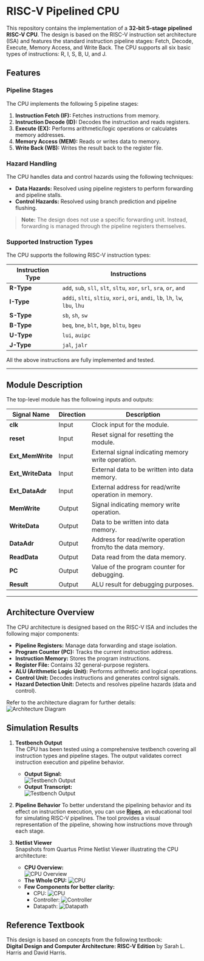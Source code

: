 # RISC-V Pipelined CPU

This repository contains the implementation of a **32-bit 5-stage pipelined RISC-V CPU**. The design is based on the RISC-V instruction set architecture (ISA) and features the standard instruction pipeline stages: Fetch, Decode, Execute, Memory Access, and Write Back. The CPU supports all six basic types of instructions: R, I, S, B, U, and J.


## Features

### **Pipeline Stages**

The CPU implements the following 5 pipeline stages:

1. **Instruction Fetch (IF):** Fetches instructions from memory.
2. **Instruction Decode (ID):** Decodes the instruction and reads registers.
3. **Execute (EX):** Performs arithmetic/logic operations or calculates memory addresses.
4. **Memory Access (MEM):** Reads or writes data to memory.
5. **Write Back (WB):** Writes the result back to the register file.

### **Hazard Handling**

The CPU handles data and control hazards using the following techniques:
- **Data Hazards:** Resolved using pipeline registers to perform forwarding and pipeline stalls.
- **Control Hazards:** Resolved using branch prediction and pipeline flushing.

> **Note:** The design does not use a specific forwarding unit. Instead, forwarding is managed through the pipeline registers themselves.

### **Supported Instruction Types**

The CPU supports the following RISC-V instruction types:

| **Instruction Type** | **Instructions**                                                                 |
|-----------------------|---------------------------------------------------------------------------------|
| **R-Type**            | `add`, `sub`, `sll`, `slt`, `sltu`, `xor`, `srl`, `sra`, `or`, `and`           |
| **I-Type**            | `addi`, `slti`, `sltiu`, `xori`, `ori`, `andi`, `lb`, `lh`, `lw`, `lbu`, `lhu` |
| **S-Type**            | `sb`, `sh`, `sw`                                                              |
| **B-Type**            | `beq`, `bne`, `blt`, `bge`, `bltu`, `bgeu`                                    |
| **U-Type**            | `lui`, `auipc`                                                                |
| **J-Type**            | `jal`, `jalr`                                                                 |

All the above instructions are fully implemented and tested.

---

## Module Description

The top-level module has the following inputs and outputs:

| **Signal Name**      | **Direction** | **Description**                                                      |
|-----------------------|---------------|----------------------------------------------------------------------|
| **clk**              | Input         | Clock input for the module.                                          |
| **reset**            | Input         | Reset signal for resetting the module.                              |
| **Ext_MemWrite**     | Input         | External signal indicating memory write operation.                   |
| **Ext_WriteData**    | Input         | External data to be written into data memory.                        |
| **Ext_DataAdr**      | Input         | External address for read/write operation in memory.                 |
| **MemWrite**         | Output        | Signal indicating memory write operation.                            |
| **WriteData**        | Output        | Data to be written into data memory.                                 |
| **DataAdr**          | Output        | Address for read/write operation from/to the data memory.            |
| **ReadData**         | Output        | Data read from the data memory.                                      |
| **PC**               | Output        | Value of the program counter for debugging.                          |
| **Result**           | Output        | ALU result for debugging purposes.                                   |

---

## Architecture Overview

The CPU architecture is designed based on the RISC-V ISA and includes the following major components:

- **Pipeline Registers:** Manage data forwarding and stage isolation.
- **Program Counter (PC):** Tracks the current instruction address.
- **Instruction Memory:** Stores the program instructions.
- **Register File:** Contains 32 general-purpose registers.
- **ALU (Arithmetic Logic Unit):** Performs arithmetic and logical operations.
- **Control Unit:** Decodes instructions and generates control signals.
- **Hazard Detection Unit:** Detects and resolves pipeline hazards (data and control).

Refer to the architecture diagram for further details:  
![Architecture Diagram](docs/architecture-book.png)


## Simulation Results

1. **Testbench Output**  
   The CPU has been tested using a comprehensive testbench covering all instruction types and pipeline stages. The output validates correct instruction execution and pipeline behavior.  
   - **Output Signal:**  
     ![Testbench Output](docs/output.png)
   - **Output Transcript:**  
     ![Testbench Output](docs/output-transcript.png)

2. **Pipeline Behavior**
   To better understand the pipelining behavior and its effect on instruction execution, you can use [**Ripes**](https://ripes.me/), an educational tool for simulating RISC-V pipelines. The tool provides a visual representation of the pipeline, showing how instructions move through each stage.

3. **Netlist Viewer**  
   Snapshots from Quartus Prime Netlist Viewer illustrating the CPU architecture:  
   - **CPU Overview:**  
     ![CPU Overview](docs/architecture-overview.png)
   - **The Whole CPU:**
    ![CPU](docs/full-image.png)
   - **Few Components for better clarity:**  
     - CPU: ![CPU](docs/inside-cpu.png)  
     - Controller: ![Controller](docs/inside-controller.png)  
     - Datapath: ![Datapath](docs/inside-datapath.png)


## Reference Textbook

This design is based on concepts from the following textbook:  
**Digital Design and Computer Architecture: RISC-V Edition** by Sarah L. Harris and David Harris.

